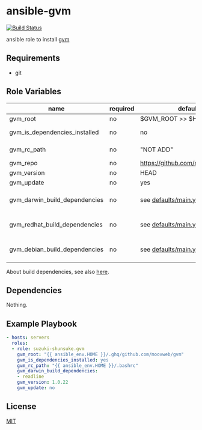 # ansible-gvm

[![Build Status](https://travis-ci.org/suzuki-shunsuke/ansible-gvm.svg?branch=master)](https://travis-ci.org/suzuki-shunsuke/ansible-gvm)

ansible role to install [gvm](https://github.com/moovweb/gvm)

## Requirements

* git

## Role Variables

name | required | default | description
--- | --- | --- | ---
gvm_root | no | $GVM_ROOT >> $HOME/.gvm
gvm_is_dependencies_installed | no | no | By default build dependencies are not installed
gvm_rc_path | no | "NOT ADD" | By default configuration is not added
gvm_repo | no | https://github.com/moovweb/gvm |
gvm_version | no | HEAD |
gvm_update | no | yes |
gvm_darwin_build_dependencies | no | see [defaults/main.yml](https://github.com/suzuki-shunsuke/ansible-gvm/blob/master/defaults/main.yml) | If gvm_is_dependencies_installed is "no" this is ignored
gvm_redhat_build_dependencies | no | see [defaults/main.yml](https://github.com/suzuki-shunsuke/ansible-gvm/blob/master/defaults/main.yml) | If gvm_is_dependencies_installed is "no" this is ignored
gvm_debian_build_dependencies | no | see [defaults/main.yml](https://github.com/suzuki-shunsuke/ansible-gvm/blob/master/defaults/main.yml) | If gvm_is_dependencies_installed is "no" this is ignored

About build dependencies, see also [here](https://github.com/moovweb/gvm#mac-os-x-requirements).

## Dependencies

Nothing.

## Example Playbook

```yaml
- hosts: servers
  roles:
  - role: suzuki-shunsuke.gvm
    gvm_root: "{{ ansible_env.HOME }}/.ghq/github.com/moovweb/gvm"
    gvm_is_dependencies_installed: yes
    gvm_rc_path: "{{ ansible_env.HOME }}/.bashrc"
    gvm_darwin_build_dependencies:
    - readline
    gvm_version: 1.0.22
    gvm_update: no
```

## License

[MIT](LICENSE)
